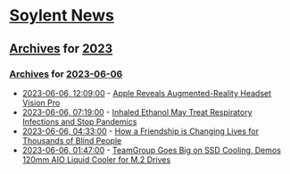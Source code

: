 # [Soylent News](../../../README.md)

## [Archives](../../index.md) for [2023](../index.md)

### [Archives](../../index.md) for [2023-06-06](index.md)

* [2023-06-06, 12:09:00](https://soylentnews.org/article.pl?sid=23/06/06/0121205&from=rss) - [Apple Reveals Augmented-Reality Headset Vision Pro](https://soylentnews.org/article.pl?sid=23/06/06/0121205&from=rss)
* [2023-06-06, 07:19:00](https://soylentnews.org/article.pl?sid=23/06/05/1959227&from=rss) - [Inhaled Ethanol May Treat Respiratory Infections and Stop Pandemics](https://soylentnews.org/article.pl?sid=23/06/05/1959227&from=rss)
* [2023-06-06, 04:33:00](https://soylentnews.org/article.pl?sid=23/06/05/1334258&from=rss) - [How a Friendship is Changing Lives for Thousands of Blind People](https://soylentnews.org/article.pl?sid=23/06/05/1334258&from=rss)
* [2023-06-06, 01:47:00](https://soylentnews.org/article.pl?sid=23/06/05/0229225&from=rss) - [TeamGroup Goes Big on SSD Cooling, Demos 120mm AIO Liquid Cooler for M.2 Drives](https://soylentnews.org/article.pl?sid=23/06/05/0229225&from=rss)
